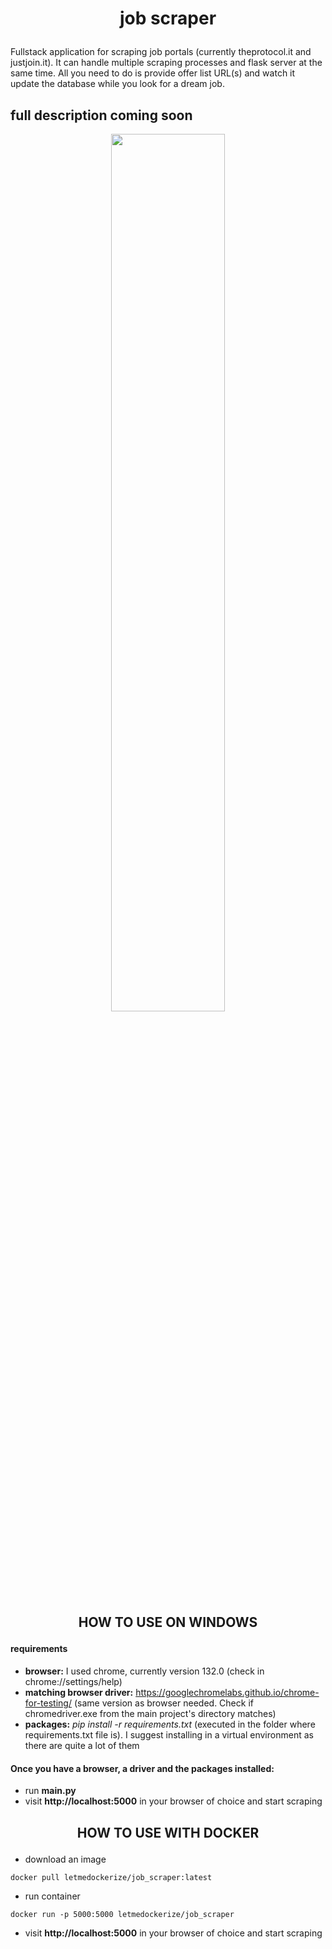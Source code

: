 # <p align="center">job scraper</p>
Fullstack application for scraping job portals (currently theprotocol.it and justjoin.it). It can handle multiple scraping processes and flask server at the same time. All you need to do is provide offer list URL(s) and watch it update the database while you look for a dream job.

## full description coming soon

<p align="center">
  <img src="https://github.com/user-attachments/assets/9484d58b-04c1-4704-990d-fb589a5910ff" width=60%>
</p>

## <p align="center"> HOW TO USE ON WINDOWS </p>
#### requirements
- **browser:** I used chrome, currently version 132.0 (check in chrome://settings/help)
- **matching browser driver:** https://googlechromelabs.github.io/chrome-for-testing/ (same version as browser needed. Check if chromedriver.exe from the main project's directory matches)
- **packages:** *pip install -r requirements.txt* (executed in the folder where requirements.txt file is). I suggest installing in a virtual environment as there are quite a lot of them

#### Once you have a browser, a driver and the packages installed:
- run **main.py**
- visit **http://localhost:5000** in your browser of choice and start scraping

## <p align="center"> HOW TO USE WITH DOCKER </p>
- download an image

```
docker pull letmedockerize/job_scraper:latest
```

- run container

```
docker run -p 5000:5000 letmedockerize/job_scraper
```

- visit **http://localhost:5000** in your browser of choice and start scraping

    <!--*docker version works in selenium headless mode (invisible scraping browser window)*-->